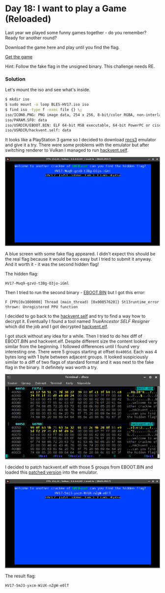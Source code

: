 # Day 18: I want to play a Game (Reloaded)

Last year we played some funny games together - do you remember? Ready for another round?

Download the game here and play until you find the flag.

[Get the game](files/BLES-HV17.iso "BLES-HV17.iso")

Hint: Follow the fake flag in the unsigned binary. This challenge needs RE.

### Solution

Let's mount the iso and see what's inside.

```bash
$ mkdir iso
$ sudo mount -o loop BLES-HV17.iso iso
$ find iso -type f -exec file {} \;
iso/ICON0.PNG: PNG image data, 254 x 256, 8-bit/color RGBA, non-interlaced
iso/PARAM.SFO: data
iso/USRDIR/EBOOT.BIN: ELF 64-bit MSB executable, 64-bit PowerPC or cisco 7500, version 1 (SYSV), statically linked, with debug_info, not stripped
iso/USRDIR/hackvent.self: data
```

It looks like a PlayStation 3 game so I decided to download [rpcs3](https://rpcs3.net/) emulator and give it a try. There were some problems with the emulator but after switching renderer to Vulkan I managed to run [hackvent.self](files/iso/USRDIR/hackvent.self).

![hidden_flag.png](files/hidden_flag.png "Hidden flag")

A blue screen with some fake flag appeared. I didn't expect this should be the real flag because it would be too easy but I tried to submit it anyway. And it worth it - it was the second hidden flag!

The hidden flag:

```
HV17-Muq9-gzvU-t3Bg-O3jo-iGml
```

Then I tried to run the second binary - [EBOOT.BIN](files/iso/USRDIR/EBOOT.BIN) but I got this error:

```
F {PPU[0x1000000] Thread (main_thread) [0x00057620]} St13runtime_error thrown: Unregistered PPU function
```

I decided to go back to the [hackvent.self](files/iso/USRDIR/hackvent.self) and try to find a way how to decrypt it. Eventually I found a tool named *TrueAncestor SELF Resigner* which did the job and I got decrypted [hackvent.elf](files/iso/USRDIR/hackvent.elf).

I got stuck without any idea for a while. Then I tried to do hex diff of EBOOT.BIN and hackvent.elf. Despite different size the content looked very similar from the beginning. I followed differences until I found very interesting one. There were 5 groups starting at offset `0x4005d`. Each was 4 bytes long with 1 byte between adjacent groups. It looked suspiciously similar to a diff of two flags of standard format and it was next to the fake flag in the binary. It definitely was worth a try.

![hexdiff.png](files/hexdiff.png "HEX diff")

I decided to patch hackvent.elf with those 5 groups from EBOOT.BIN and loaded this [patched version](files/iso/USRDIR/hackvent-patched.elf) into the emulator.

![real_flag.png](files/real_flag.png "Real flag")

The result flag:

```
HV17-5mJ3-yxcm-WiUX-nZgW-e0lT
```